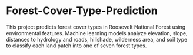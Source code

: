 # Forest-Cover-Type-Prediction
This project predicts forest cover types in Roosevelt National Forest using environmental features. Machine learning models analyze elevation, slope, distances to hydrology and roads, hillshade, wilderness area, and soil type to classify each land patch into one of seven forest types.
